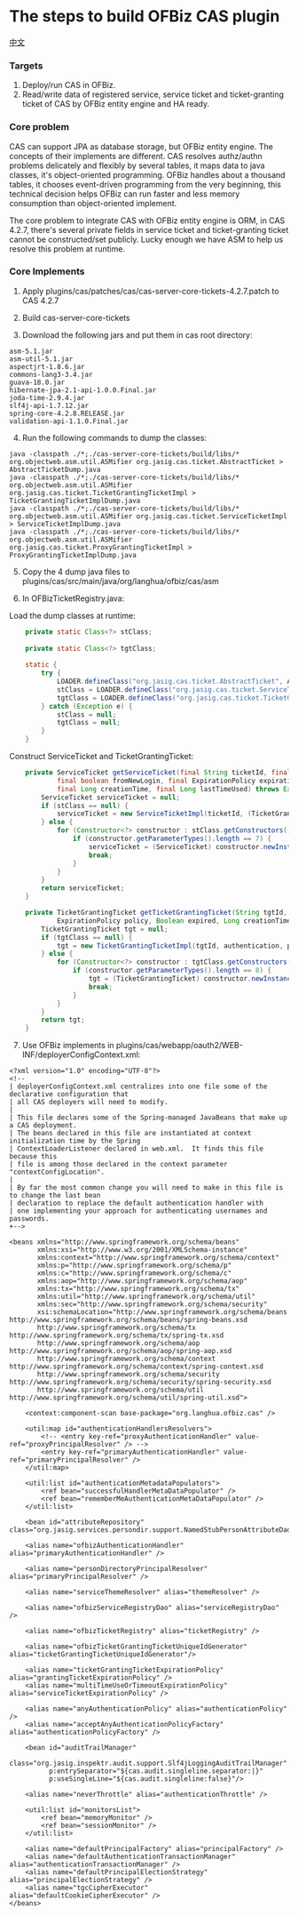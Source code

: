 The steps to build OFBiz CAS plugin
====
[中文](DEV_README_zh.md)

### Targets
1. Deploy/run CAS in OFBiz.
2. Read/write data of registered service, service ticket and ticket-granting ticket of CAS by OFBiz entity engine and HA ready.

### Core problem
CAS can support JPA as database storage, but OFBiz entity engine. The concepts of their implements are different. CAS resolves authz/authn problems delicately and flexibly by several tables, it maps data to java classes, it's object-oriented programming. OFBiz handles about a thousand tables, it chooses event-driven programming from the very beginning, this technical decision helps OFBiz can run faster and less memory consumption than object-oriented implement.

The core problem to integrate CAS with OFBiz entity engine is ORM, in CAS 4.2.7, there's several private fields in service ticket and ticket-granting ticket cannot be constructed/set publicly. Lucky enough we have ASM to help us resolve this problem at runtime.

### Core Implements

1. Apply plugins/cas/patches/cas/cas-server-core-tickets-4.2.7.patch to CAS 4.2.7

2. Build cas-server-core-tickets

3. Download the following jars and put them in cas root directory:

```
asm-5.1.jar
asm-util-5.1.jar
aspectjrt-1.8.6.jar
commons-lang3-3.4.jar
guava-18.0.jar
hibernate-jpa-2.1-api-1.0.0.Final.jar
joda-time-2.9.4.jar
slf4j-api-1.7.12.jar
spring-core-4.2.8.RELEASE.jar
validation-api-1.1.0.Final.jar
```

4. Run the following commands to dump the classes:

```
java -classpath ./*;./cas-server-core-tickets/build/libs/* org.objectweb.asm.util.ASMifier org.jasig.cas.ticket.AbstractTicket > AbstractTicketDump.java
java -classpath ./*;./cas-server-core-tickets/build/libs/* org.objectweb.asm.util.ASMifier org.jasig.cas.ticket.TicketGrantingTicketImpl > TicketGrantingTicketImplDump.java
java -classpath ./*;./cas-server-core-tickets/build/libs/* org.objectweb.asm.util.ASMifier org.jasig.cas.ticket.ServiceTicketImpl > ServiceTicketImplDump.java
java -classpath ./*;./cas-server-core-tickets/build/libs/* org.objectweb.asm.util.ASMifier org.jasig.cas.ticket.ProxyGrantingTicketImpl > ProxyGrantingTicketImplDump.java
```

5. Copy the 4 dump java files to plugins/cas/src/main/java/org/langhua/ofbiz/cas/asm

6. In OFBizTicketRegistry.java:

Load the dump classes at runtime:

```java
    private static Class<?> stClass;
    
    private static Class<?> tgtClass;
    
    static {
        try {
            LOADER.defineClass("org.jasig.cas.ticket.AbstractTicket", AbstractTicketDump.dump());
            stClass = LOADER.defineClass("org.jasig.cas.ticket.ServiceTicketImpl", ServiceTicketImplDump.dump());
            tgtClass = LOADER.defineClass("org.jasig.cas.ticket.TicketGrantingTicketImpl", TicketGrantingTicketImplDump.dump());
        } catch (Exception e) {
            stClass = null;
            tgtClass = null;
        }
    }
```

Construct ServiceTicket and TicketGrantingTicket:

```java
    private ServiceTicket getServiceTicket(final String ticketId, final TicketGrantingTicket tgt, final Service service,
            final boolean fromNewLogin, final ExpirationPolicy expirationPolicy,
            final Long creationTime, final Long lastTimeUsed) throws Exception {
        ServiceTicket serviceTicket = null;
        if (stClass == null) {
            serviceTicket = new ServiceTicketImpl(ticketId, (TicketGrantingTicketImpl) tgt, service, fromNewLogin, expirationPolicy);
        } else {
            for (Constructor<?> constructor : stClass.getConstructors()) {
                if (constructor.getParameterTypes().length == 7) {
                    serviceTicket = (ServiceTicket) constructor.newInstance(ticketId, tgt, service, fromNewLogin, expirationPolicy, creationTime, lastTimeUsed);
                    break;
                }
            }
        }
        return serviceTicket;
    }

    private TicketGrantingTicket getTicketGrantingTicket(String tgtId, Authentication authentication,
            ExpirationPolicy policy, Boolean expired, Long creationTime, Long lastTimeUsed) throws Exception {
        TicketGrantingTicket tgt = null;
        if (tgtClass == null) {
            tgt = new TicketGrantingTicketImpl(tgtId, authentication, policy);
        } else {
            for (Constructor<?> constructor : tgtClass.getConstructors()) {
                if (constructor.getParameterTypes().length == 8) {
                    tgt = (TicketGrantingTicket) constructor.newInstance(tgtId, null, null, authentication, policy, expired, creationTime, lastTimeUsed);
                    break;
                }
            }
        }
        return tgt;
    }
```

7. Use OFBiz implements in plugins/cas/webapp/oauth2/WEB-INF/deployerConfigContext.xml:

```
<?xml version="1.0" encoding="UTF-8"?>
<!--
| deployerConfigContext.xml centralizes into one file some of the declarative configuration that
| all CAS deployers will need to modify.
|
| This file declares some of the Spring-managed JavaBeans that make up a CAS deployment.
| The beans declared in this file are instantiated at context initialization time by the Spring
| ContextLoaderListener declared in web.xml.  It finds this file because this
| file is among those declared in the context parameter "contextConfigLocation".
|
| By far the most common change you will need to make in this file is to change the last bean
| declaration to replace the default authentication handler with
| one implementing your approach for authenticating usernames and passwords.
+-->

<beans xmlns="http://www.springframework.org/schema/beans"
       xmlns:xsi="http://www.w3.org/2001/XMLSchema-instance"
       xmlns:context="http://www.springframework.org/schema/context"
       xmlns:p="http://www.springframework.org/schema/p"
       xmlns:c="http://www.springframework.org/schema/c"
       xmlns:aop="http://www.springframework.org/schema/aop"
       xmlns:tx="http://www.springframework.org/schema/tx"
       xmlns:util="http://www.springframework.org/schema/util"
       xmlns:sec="http://www.springframework.org/schema/security"
       xsi:schemaLocation="http://www.springframework.org/schema/beans http://www.springframework.org/schema/beans/spring-beans.xsd
       http://www.springframework.org/schema/tx http://www.springframework.org/schema/tx/spring-tx.xsd
       http://www.springframework.org/schema/aop http://www.springframework.org/schema/aop/spring-aop.xsd
       http://www.springframework.org/schema/context http://www.springframework.org/schema/context/spring-context.xsd
       http://www.springframework.org/schema/security http://www.springframework.org/schema/security/spring-security.xsd
       http://www.springframework.org/schema/util http://www.springframework.org/schema/util/spring-util.xsd">

    <context:component-scan base-package="org.langhua.ofbiz.cas" />

    <util:map id="authenticationHandlersResolvers">
        <!-- <entry key-ref="proxyAuthenticationHandler" value-ref="proxyPrincipalResolver" /> -->
        <entry key-ref="primaryAuthenticationHandler" value-ref="primaryPrincipalResolver" />
    </util:map>

    <util:list id="authenticationMetadataPopulators">
        <ref bean="successfulHandlerMetaDataPopulator" />
        <ref bean="rememberMeAuthenticationMetaDataPopulator" />
    </util:list>

    <bean id="attributeRepository" class="org.jasig.services.persondir.support.NamedStubPersonAttributeDao"/>

    <alias name="ofbizAuthenticationHandler" alias="primaryAuthenticationHandler" />
    
    <alias name="personDirectoryPrincipalResolver" alias="primaryPrincipalResolver" />

    <alias name="serviceThemeResolver" alias="themeResolver" />

    <alias name="ofbizServiceRegistryDao" alias="serviceRegistryDao" />
    
    <alias name="ofbizTicketRegistry" alias="ticketRegistry" />
    
    <alias name="ofbizTicketGrantingTicketUniqueIdGenerator" alias="ticketGrantingTicketUniqueIdGenerator"/>

    <alias name="ticketGrantingTicketExpirationPolicy" alias="grantingTicketExpirationPolicy" />
    <alias name="multiTimeUseOrTimeoutExpirationPolicy" alias="serviceTicketExpirationPolicy" />

    <alias name="anyAuthenticationPolicy" alias="authenticationPolicy" />
    <alias name="acceptAnyAuthenticationPolicyFactory" alias="authenticationPolicyFactory" />

    <bean id="auditTrailManager"
          class="org.jasig.inspektr.audit.support.Slf4jLoggingAuditTrailManager"
          p:entrySeparator="${cas.audit.singleline.separator:|}"
          p:useSingleLine="${cas.audit.singleline:false}"/>

    <alias name="neverThrottle" alias="authenticationThrottle" />

    <util:list id="monitorsList">
        <ref bean="memoryMonitor" />
        <ref bean="sessionMonitor" />
    </util:list>

    <alias name="defaultPrincipalFactory" alias="principalFactory" />
    <alias name="defaultAuthenticationTransactionManager" alias="authenticationTransactionManager" />
    <alias name="defaultPrincipalElectionStrategy" alias="principalElectionStrategy" />
    <alias name="tgcCipherExecutor" alias="defaultCookieCipherExecutor" />
</beans>
```

